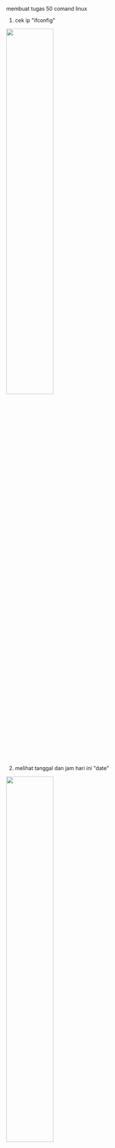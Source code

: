 membuat tugas 50 comand linux

1. cek ip "ifconfig"
<img src="https://github.com/whydyt/wahyu_hidayat_comand_linux/assets/126397170/88aaeb0e-f98f-439f-bfe8-d475b1628458" width=50% height=50%>

2. melihat tanggal dan jam hari ini "date"
<img src="https://github.com/whydyt/wahyu_hidayat_comand_linux/assets/126397170/49052b69-cd4c-400a-a7f9-2fbb3e62c03e" width=50% height=50%>

3. melihat kalender "cal"
<img src="https://github.com/whydyt/wahyu_hidayat_comand_linux/assets/126397170/9bfcf278-a082-44a3-965a-c50f5a33a88f" width=50% height=50%>

4. mengganti password "sudo passwd"
<img src="https://github.com/whydyt/wahyu_hidayat_comand_linux/assets/126397170/7ebab06b-3840-405b-972e-a940afc62f0b" width=50% height=50%>

5. membersihkan halaman "clear"
<img src="https://github.com/whydyt/wahyu_hidayat_comand_linux/assets/126397170/f3316d64-231d-44f8-b425-8d866bf5830c" width=50% height=50%>

6. menampilkan direktori "ls"

 <img width="361" alt="image" src="https://github.com/whydyt/wahyu_hidayat_comand_linux/assets/126397170/fd06a0f3-9485-48c7-91c1-797c3589525f">

7. membuat direktori "mkdir"
<img width="248" alt="image" src="https://github.com/whydyt/wahyu_hidayat_comand_linux/assets/126397170/9ff6ff7b-38ed-4526-836b-22c15fc95ff6">

8. membuat file baru "touch"
   
   <img width="220" alt="image" src="https://github.com/whydyt/wahyu_hidayat_comand_linux/assets/126397170/11729ffe-517e-49a9-83b2-2dd8af5c1736">

9. menghapus file "rm"
    
   <img width="224" alt="image" src="https://github.com/whydyt/wahyu_hidayat_comand_linux/assets/126397170/91949263-b18d-4934-95f5-5469d3b51b9f">

10. menampilkan direktori yang dibuka saat ini "pwd"

    <img width="145" alt="image" src="https://github.com/whydyt/wahyu_hidayat_comand_linux/assets/126397170/30891bd1-7c5c-41d2-b6ad-e9733a3dda7f">

12. berpindah direktori "cd"
<img width="155" alt="image" src="https://github.com/whydyt/wahyu_hidayat_comand_linux/assets/126397170/8b1a008c-5d49-443e-8357-32b3f5645e38">

13. menjalankan perintah dengan akses superuser "sudo"
14. 
    <img width="327" alt="image" src="https://github.com/whydyt/wahyu_hidayat_comand_linux/assets/126397170/87089982-0be7-4848-8b16-44f3fe0c6548">

15. menampilkan ruang disk yang tersedia "df"
    
    <img width="319" alt="image" src="https://github.com/whydyt/wahyu_hidayat_comand_linux/assets/126397170/47f1890b-effe-4219-a688-d476bd325091">

16. berpindah superuser "su"

    <img width="141" alt="image" src="https://github.com/whydyt/wahyu_hidayat_comand_linux/assets/126397170/e5051702-562d-47b9-91fc-b0f6596c14b1">

17. menampilkan informasi kernel "uname"
<img width="161" alt="image" src="https://github.com/whydyt/wahyu_hidayat_comand_linux/assets/126397170/f6fd33ba-0e1b-4c80-82e7-ccb8c971a2e9">

18. melihat riwayat perintah "history"

    <img width="113" alt="image" src="https://github.com/whydyt/wahyu_hidayat_comand_linux/assets/126397170/19e89325-65ed-45b2-a4dc-fbe08b5cfd9f">

19. mencari file direktori di dalam struktur direktori "find"
    
    <img width="137" alt="image" src="https://github.com/whydyt/wahyu_hidayat_comand_linux/assets/126397170/45d18527-9328-4c3f-8d5b-1d24f9e41772">

20. menampilkan penggunaan disk oleh direktori "du"

    <img width="103" alt="image" src="https://github.com/whydyt/wahyu_hidayat_comand_linux/assets/126397170/0564a227-2100-49a9-9059-5253ad1a15f4">

21. menampilkan proses yang sedang berjalan "top"

    <img width="348" alt="image" src="https://github.com/whydyt/wahyu_hidayat_comand_linux/assets/126397170/4f31009b-d530-4c52-bc91-77c7f49f29bb">

22. menampilkan status proses "ps"

    <img width="141" alt="image" src="https://github.com/whydyt/wahyu_hidayat_comand_linux/assets/126397170/1b0d8afe-bb29-48f8-97e2-92b5d4828849">

23. cek sinyal "ping"

    <img width="236" alt="image" src="https://github.com/whydyt/wahyu_hidayat_comand_linux/assets/126397170/6c3e7574-6775-478a-8dab-09e911cbe9af">

    
24. menampilkan informasi jaringan "netstat"

    <img width="281" alt="image" src="https://github.com/whydyt/wahyu_hidayat_comand_linux/assets/126397170/1dc24159-36fc-4a29-a8d6-73121e0c571b">


25. melacak jalur paket melalui jaringan "traceroute"

    <img width="298" alt="image" src="https://github.com/whydyt/wahyu_hidayat_comand_linux/assets/126397170/28e38860-4aff-4ac8-ba4a-f5a1d57efc95">

26. mematikan/me-restart sitem "shutdown"

    <img width="170" alt="image" src="https://github.com/whydyt/wahyu_hidayat_comand_linux/assets/126397170/b5cf6a6d-d078-4566-8117-780a7a0f8492">

27. memperbarui daftar paket dari repositori APT "sudo apt update"

<img src="https://github.com/whydyt/wahyu_hidayat_comand_linux/assets/126397170/5fb4f544-80ae-4a95-b271-37bba0ce8ac5" width=50% height=50%>


28.  memperbarui semua daftar paket yang telah terinstall ke versi baru "sudo apt updgrade"


<img src="https://github.com/whydyt/wahyu_hidayat_comand_linux/assets/126397170/24f30108-64e0-409d-92b1-396a6514adc1 width=50% height=50%">



29.  menampilkan daftar sinyal yang dapat dikirimkan ke proses perintah kill "kill -l"

<img src="https://github.com/whydyt/wahyu_hidayat_comand_linux/assets/126397170/d6ee9e03-940e-41f5-b8f9-408c8676943d" width=50% height=50% >


30.  menampilkan paket curl "snap info curl"

<img src="https://github.com/whydyt/wahyu_hidayat_comand_linux/assets/126397170/99748dec-3c45-49aa-bd02-138df7695b0e" width=50% height=50%>

31.  menampilkan tanggal berupa dd/mm/yy

<img src="https://github.com/whydyt/wahyu_hidayat_comand_linux/assets/126397170/a9bbe46a-9b22-4fdf-a73f-172adc7f069c" width=50% height=50%>


32.  menampilkan tanggal dalam format panjang

<img src="https://github.com/whydyt/wahyu_hidayat_comand_linux/assets/126397170/08b4392c-b6e9-4f39-8cf5-cffa503de56a" width=50% height=50%>




33.  menampilkan tanggal dalam format yyyy-mm-dd

<img src="https://github.com/whydyt/wahyu_hidayat_comand_linux/assets/126397170/63c09a93-1645-4310-9da2-e35f4bc0052e" width=50% height=50%>



34.  menampilkan tanggal dalam format custom

<img src="https://github.com/whydyt/wahyu_hidayat_comand_linux/assets/126397170/43e40b24-6fc0-41e3-95b1-4a182c823857" width=50% height=50%>


35.  menampilkan tanggal dalam format unix timestamp

<img src="https://github.com/whydyt/wahyu_hidayat_comand_linux/assets/126397170/fe4de0d0-eb6b-4509-a1ed-af9797ea17d3" width=50% height=50%>


36.  menampilkan tanggal dalam format 24 jam

<img width="205" alt="image" src="https://github.com/whydyt/wahyu_hidayat_comand_linux/assets/126397170/f9cbb4b2-9ba7-4c39-9d3f-204857923cde">



37.  menampilkan tanggal dalam format AM/PM

<img width="178" alt="image" src="https://github.com/whydyt/wahyu_hidayat_comand_linux/assets/126397170/12aa8423-846f-4a07-8466-c38533b1ca51">


38.  menampilkan tanggal dan waktu UTC

<img width="160" alt="image" src="https://github.com/whydyt/wahyu_hidayat_comand_linux/assets/126397170/2b2ab5ab-3d23-492f-b10f-b4f023427b13">

39. menampilkan kalender lebih luas dari perintah "cal"

<img width="145" alt="image" src="https://github.com/whydyt/wahyu_hidayat_comand_linux/assets/126397170/1eb342bd-330f-45d9-94d4-d842511850cc">


40. menampilkan aplikasi kalender yang ada di desktop "gnome-calendar"

<img width="467" alt="image" src="https://github.com/whydyt/wahyu_hidayat_comand_linux/assets/126397170/ca58e934-93ba-4be3-a77f-7f267d623624">




41. menampilkan aplikasi firefox desktop dengan memanggil "firefox"

<img width="176" alt="image" src="https://github.com/whydyt/wahyu_hidayat_comand_linux/assets/126397170/05e6250b-61de-44d7-a5b8-6be02be80601">

42. mengakses shell "gnome-terminal"

<img width="412" alt="image" src="https://github.com/whydyt/wahyu_hidayat_comand_linux/assets/126397170/73f588c7-e1f3-4517-8852-df5a8e2b2e80">

43. membuka file manager dengan perintah "nautilus"

<img width="395" alt="image" src="https://github.com/whydyt/wahyu_hidayat_comand_linux/assets/126397170/990d8165-cc80-4a41-b4f7-76bed9c257e6">



44. membuka aplikasi texteditor dengan perintah "gedit"

<img width="430" alt="image" src="https://github.com/whydyt/wahyu_hidayat_comand_linux/assets/126397170/4916dd1f-394c-4868-9764-89120a8a55fa">


45. membuka aplikasi kalkulator desktop dengan perintah "gnome-calculator"

<img width="400" alt="image" src="https://github.com/whydyt/wahyu_hidayat_comand_linux/assets/126397170/1a21a4d9-6f02-4dcc-bb4f-e2cef9dde027">


46. membuka pengaturan dengan perintah "gnome-control-center"

<img width="422" alt="image" src="https://github.com/whydyt/wahyu_hidayat_comand_linux/assets/126397170/cf64a8b9-4437-4c98-82c7-7258d21a99f5">

47. membuka aplikasi software&update

<img width="419" alt="image" src="https://github.com/whydyt/wahyu_hidayat_comand_linux/assets/126397170/cabaff5d-23b8-4ba0-b5d0-c0c19a037ec4">


48. membuka aplikasi system monitor untuk memantau penggunaan sumber daya dengan perintah "gnome-system-monitor"

<img width="360" alt="image" src="https://github.com/whydyt/wahyu_hidayat_comand_linux/assets/126397170/e7a2e2e9-fef3-424c-8727-fda468122aaa">



49. membuka screenshot dengan perintah "gnome-screenshot"

   <img width="256" alt="image" src="https://github.com/whydyt/wahyu_hidayat_comand_linux/assets/126397170/69695db1-7785-4312-8a3c-b31d3194d2fc">

50. membuka terminal x window system (xterm)

    <img width="381" alt="image" src="https://github.com/whydyt/wahyu_hidayat_comand_linux/assets/126397170/d90f5fc0-95ed-4ae4-9f1b-2b62df7a6bcd">



